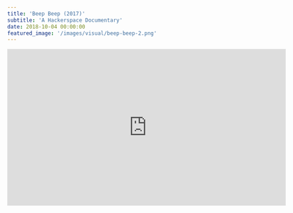 ```yaml
---
title: 'Beep Beep (2017)'
subtitle: 'A Hackerspace Documentary'
date: 2018-10-04 00:00:00
featured_image: '/images/visual/beep-beep-2.png'
---
```

<iframe width="640" height="360" src="https://www.youtube.com/embed/ZMsp92OaZNI" frameborder="0" allow="autoplay; encrypted-media" allowfullscreen></iframe>
